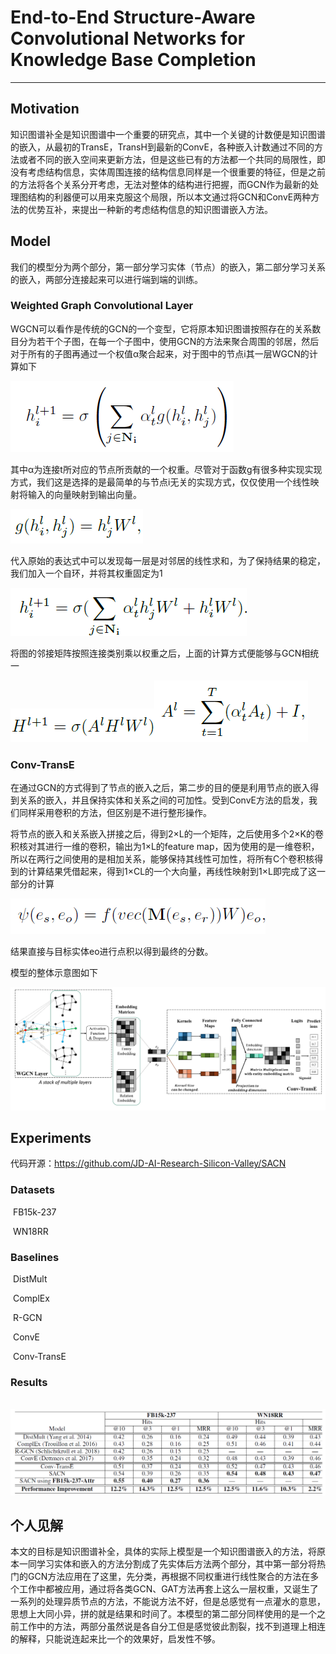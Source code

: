 # End-to-End Structure-Aware Convolutional Networks for Knowledge Base Completion

------

## Motivation

​	知识图谱补全是知识图谱中一个重要的研究点，其中一个关键的计数便是知识图谱的嵌入，从最初的TransE，TransH到最新的ConvE，各种嵌入计数通过不同的方法或者不同的嵌入空间来更新方法，但是这些已有的方法都一个共同的局限性，即没有考虑结构信息，实体周围连接的结构信息同样是一个很重要的特征，但是之前的方法将各个关系分开考虑，无法对整体的结构进行把握，而GCN作为最新的处理图结构的利器便可以用来克服这个局限，所以本文通过将GCN和ConvE两种方法的优势互补，来提出一种新的考虑结构信息的知识图谱嵌入方法。

## Model

​	我们的模型分为两个部分，第一部分学习实体（节点）的嵌入，第二部分学习关系的嵌入，两部分连接起来可以进行端到端的训练。

### Weighted Graph Convolutional Layer

​	WGCN可以看作是传统的GCN的一个变型，它将原本知识图谱按照存在的关系数目分为若干个子图，在每一个子图中，使用GCN的方法来聚合周围的邻居，然后对于所有的子图再通过一个权值α聚合起来，对于图中的节点i其一层WGCN的计算如下

![image-20200222090530505](https://github.com/linzihan-backforward/PaperNotes/blob/master/AAAI/%5BAAAI2019%5D%20End-to-End%20Structure-Aware%20Convolutional%20Network%20for%20Knowledge%20Base%20Completion/image-20200222090530505.png?raw=true)

其中α为连接t所对应的节点所贡献的一个权重。尽管对于函数g有很多种实现实现方式，我们这是选择的是最简单的与节点i无关的实现方式，仅仅使用一个线性映射将输入的向量映射到输出向量。

![image-20200222090938001](https://github.com/linzihan-backforward/PaperNotes/blob/master/AAAI/%5BAAAI2019%5D%20End-to-End%20Structure-Aware%20Convolutional%20Network%20for%20Knowledge%20Base%20Completion/image-20200222090938001.png?raw=true)

​	代入原始的表达式中可以发现每一层是对邻居的线性求和，为了保持结果的稳定，我们加入一个自环，并将其权重固定为1

![image-20200222091208428](https://github.com/linzihan-backforward/PaperNotes/blob/master/AAAI/%5BAAAI2019%5D%20End-to-End%20Structure-Aware%20Convolutional%20Network%20for%20Knowledge%20Base%20Completion/image-20200222091208428.png?raw=true)

将图的邻接矩阵按照连接类别乘以权重之后，上面的计算方式便能够与GCN相统一

![image-20200222091445008](https://github.com/linzihan-backforward/PaperNotes/blob/master/AAAI/%5BAAAI2019%5D%20End-to-End%20Structure-Aware%20Convolutional%20Network%20for%20Knowledge%20Base%20Completion/image-20200222091445008.png?raw=true)![image-20200222091504689](https://github.com/linzihan-backforward/PaperNotes/blob/master/AAAI/%5BAAAI2019%5D%20End-to-End%20Structure-Aware%20Convolutional%20Network%20for%20Knowledge%20Base%20Completion/image-20200222091504689.png?raw=true)

### Conv-TransE

​	在通过GCN的方式得到了节点的嵌入之后，第二步的目的便是利用节点的嵌入得到关系的嵌入，并且保持实体和关系之间的可加性。受到ConvE方法的启发，我们同样采用卷积的方法，但区别是不进行整形操作。

​	将节点的嵌入和关系嵌入拼接之后，得到2×L的一个矩阵，之后使用多个2×K的卷积核对其进行一维的卷积，输出为1×L的feature map，因为使用的是一维卷积，所以在两行之间使用的是相加关系，能够保持其线性可加性，将所有C个卷积核得到的计算结果凭借起来，得到1×CL的一个大向量，再线性映射到1×L即完成了这一部分的计算

![image-20200222094607213](https://github.com/linzihan-backforward/PaperNotes/blob/master/AAAI/%5BAAAI2019%5D%20End-to-End%20Structure-Aware%20Convolutional%20Network%20for%20Knowledge%20Base%20Completion/image-20200222094607213.png?raw=true)

结果直接与目标实体eo进行点积以得到最终的分数。

模型的整体示意图如下

![image-20200222094801120](https://github.com/linzihan-backforward/PaperNotes/blob/master/AAAI/%5BAAAI2019%5D%20End-to-End%20Structure-Aware%20Convolutional%20Network%20for%20Knowledge%20Base%20Completion/image-20200222094801120.png?raw=true)

## Experiments

代码开源：https://github.com/JD-AI-Research-Silicon-Valley/SACN

### Datasets

​	FB15k-237

​	WN18RR

### Baselines

​	DistMult

​	ComplEx

​	R-GCN

​	ConvE

​	Conv-TransE

### Results

​	![image-20200222095415438](https://github.com/linzihan-backforward/PaperNotes/blob/master/AAAI/%5BAAAI2019%5D%20End-to-End%20Structure-Aware%20Convolutional%20Network%20for%20Knowledge%20Base%20Completion/image-20200222095415438.png?raw=true)

## 个人见解

​	本文的目标是知识图谱补全，具体的实际上模型是一个知识图谱嵌入的方法，将原本一同学习实体和嵌入的方法分割成了先实体后方法两个部分，其中第一部分将热门的GCN方法应用在了这里，先分类，再根据不同权重进行线性聚合的方法在多个工作中都被应用，通过将各类GCN、GAT方法再套上这么一层权重，又诞生了一系列的处理异质节点的方法，不能说方法不好，但是总感觉有一点灌水的意思，思想上大同小异，拼的就是结果和时间了。本模型的第二部分同样使用的是一个之前工作中的方法，两部分虽然说是各自分工但是感觉彼此割裂，找不到道理上相连的解释，只能说连起来比一个的效果好，启发性不够。